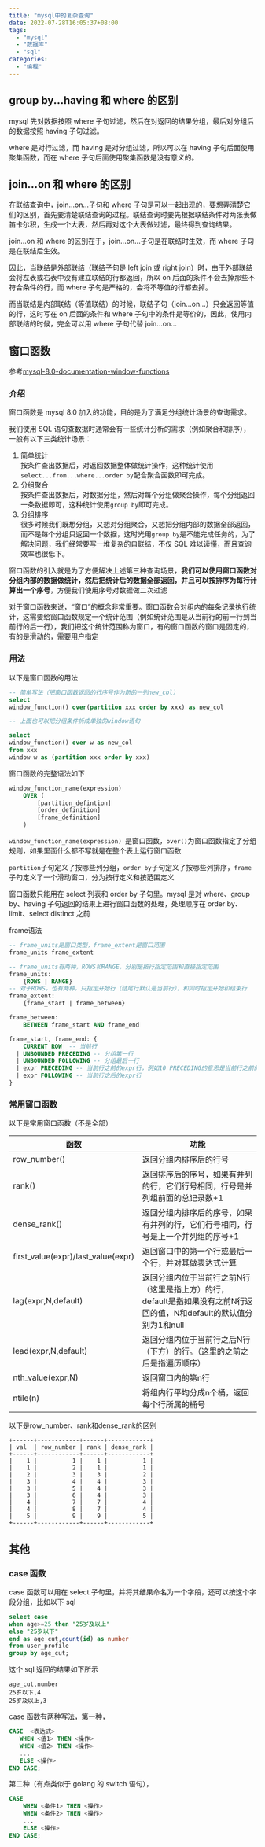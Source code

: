 ```yaml
---
title: "mysql中的复杂查询"
date: 2022-07-28T16:05:37+08:00
tags:
  - "mysql"
  - "数据库"
  - "sql"
categories:
  - "编程"
---
```


## group by...having 和 where 的区别

mysql 先对数据按照 where 子句过滤，然后在对返回的结果分组，最后对分组后的数据按照 having 子句过滤。

where 是对行过滤，而 having 是对分组过滤，所以可以在 having 子句后面使用聚集函数，而在 where 子句后面使用聚集函数是没有意义的。

## join...on 和 where 的区别

在联结查询中，join...on...子句和 where 子句是可以一起出现的，要想弄清楚它们的区别，首先要清楚联结查询的过程。联结查询时要先根据联结条件对两张表做笛卡尔积，生成一个大表，然后再对这个大表做过滤，最终得到查询结果。

join...on 和 where 的区别在于，join...on...子句是在联结时生效，而 where 子句是在联结后生效。

因此，当联结是外部联结（联结子句是 left join 或 right join）时，由于外部联结会将左表或右表中没有建立联结的行都返回，所以 on 后面的条件不会去掉那些不符合条件的行，而 where 子句是严格的，会将不等值的行都去掉。

而当联结是内部联结（等值联结）的时候，联结子句（join...on...）只会返回等值的行，这时写在 on 后面的条件和 where 子句中的条件是等价的，因此，使用内部联结的时候，完全可以用 where 子句代替 join...on...

## 窗口函数

参考[mysql-8.0-documentation-window-functions](https://dev.mysql.com/doc/refman/8.0/en/window-functions.html)

### 介绍

窗口函数是 mysql 8.0 加入的功能，目的是为了满足分组统计场景的查询需求。

我们使用 SQL 语句查数据时通常会有一些统计分析的需求（例如聚合和排序），一般有以下三类统计场景：

1. 简单统计  
   按条件查出数据后，对返回数据整体做统计操作，这种统计使用`select...from...where...order by`配合聚合函数即可完成。
2. 分组聚合  
   按条件查出数据后，对数据分组，然后对每个分组做聚合操作，每个分组返回一条数据即可，这种统计使用`group by`即可完成。
3. 分组排序  
   很多时候我们既想分组，又想对分组聚合，又想把分组内部的数据全部返回，而不是每个分组只返回一个数据，这时光用`group by`是不能完成任务的，为了解决问题，我们经常要写一堆复杂的自联结，不仅 SQL 难以读懂，而且查询效率也很低下。

窗口函数的引入就是为了方便解决上述第三种查询场景，**我们可以使用窗口函数对分组内部的数据做统计，然后把统计后的数据全部返回，并且可以按排序为每行计算出一个序号**，方便我们使用序号对数据做二次过滤

对于窗口函数来说，“窗口”的概念非常重要。窗口函数会对组内的每条记录执行统计，这需要给窗口函数规定一个统计范围（例如统计范围是从当前行的前一行到当前行的后一行），我们把这个统计范围称为窗口，有的窗口函数的窗口是固定的，有的是滑动的，需要用户指定

### 用法

以下是窗口函数的用法

```sql
-- 简单写法（把窗口函数返回的行序号作为新的一列new_col）
select
window_function() over(partition xxx order by xxx) as new_col

-- 上面也可以把分组条件拆成单独的window语句

select
window_function() over w as new_col
from xxx
window w as (partition xxx order by xxx)
```

窗口函数的完整语法如下

```sql
window_function_name(expression)
    OVER (
        [partition_defintion]
        [order_definition]
        [frame_definition]
    )
```

`window_function_name(expression) `是窗口函数，`over()`为窗口函数指定了分组规则，如果里面什么都不写就是在整个表上运行窗口函数

`partition`子句定义了按哪些列分组，`order by`子句定义了按哪些列排序，`frame`子句定义了一个滑动窗口，分为按行定义和按范围定义

窗口函数只能用在 select 列表和 order by 子句里。mysql 是对 where、group by、having 子句返回的结果上进行窗口函数的处理，处理顺序在 order by、limit、select distinct 之前

frame语法

```sql
-- frame_units是窗口类型，frame_extent是窗口范围
frame_units frame_extent

-- frame_units有两种，ROWS和RANGE，分别是按行指定范围和直接指定范围
frame_units:
    {ROWS | RANGE}
-- 对于ROWS，也有两种，只指定开始行（结尾行默认是当前行），和同时指定开始和结束行
frame_extent:
    {frame_start | frame_between}

frame_between:
    BETWEEN frame_start AND frame_end

frame_start, frame_end: {
    CURRENT ROW  -- 当前行
  | UNBOUNDED PRECEDING -- 分组第一行
  | UNBOUNDED FOLLOWING -- 分组最后一行
  | expr PRECEDING -- 当前行之前的expr行，例如10 PRECEDING的意思是当前行之前的10行
  | expr FOLLOWING -- 当前行之后的expr行
}

```

### 常用窗口函数

以下是常用窗口函数（不是全部）

| 函数 | 功能 |
| ---- | ---- |
|row_number()|返回分组内排序后的行号|
|rank()|返回排序后的序号，如果有并列的行，它们行号相同，行号是并列组前面的总记录数+1|
|dense_rank()|返回分组内排序后的序号，如果有并列的行，它们行号相同，行号是上一个并列组的序号+1|
|first_value(expr)/last_value(expr)|返回窗口中的第一个行或最后一个行，并对其做表达式计算|
|lag(expr,N,default)|返回分组内位于当前行之前N行（这里是指上方）的行，default是指如果没有之前N行返回的值，N和default的默认值分别为1和null|
|lead(expr,N,default)|返回分组内位于当前行之后N行（下方）的行。（这里的之前之后是指遍历顺序）|
|nth_value(expr,N)|返回窗口内的第n行|
|ntile(n)|将组内行平均分成n个桶，返回每个行所属的桶号|

以下是row_number、rank和dense_rank的区别
```
+------+------------+------+------------+
| val  | row_number | rank | dense_rank |
+------+------------+------+------------+
|    1 |          1 |    1 |          1 |
|    1 |          2 |    1 |          1 |
|    2 |          3 |    3 |          2 |
|    3 |          4 |    4 |          3 |
|    3 |          5 |    4 |          3 |
|    3 |          6 |    4 |          3 |
|    4 |          7 |    7 |          4 |
|    4 |          8 |    7 |          4 |
|    5 |          9 |    9 |          5 |
+------+------------+------+------------+
```

## 其他

### case 函数

case 函数可以用在 select 子句里，并将其结果命名为一个字段，还可以按这个字段分组，比如以下 sql

```sql
select case
when age>=25 then "25岁及以上"
else "25岁以下"
end as age_cut,count(id) as number
from user_profile
group by age_cut;
```

这个 sql 返回的结果如下所示

```
age_cut,number
25岁以下,4
25岁及以上,3
```

case 函数有两种写法，第一种，

```sql
CASE  <表达式>
   WHEN <值1> THEN <操作>
   WHEN <值2> THEN <操作>
   ...
   ELSE <操作>
END CASE;
```

第二种（有点类似于 golang 的 switch 语句），

```sql
CASE
    WHEN <条件1> THEN <操作>
    WHEN <条件2> THEN <操作>
    ...
    ELSE <操作>
END CASE;
```
